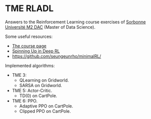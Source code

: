 # TME RLADL

Answers to the Reinforcement Learning course exercises of [Sorbonne Université M2 DAC](http://dac.lip6.fr/master/) (Master of Data Science).

Some useful resources:

- [The course page](http://dac.lip6.fr/master/rld-2020-2021/)
- [Spinning Up in Deep RL](https://spinningup.openai.com/en/latest/)
- https://github.com/seungeunrho/minimalRL/

Implemented algorithms:

- TME 3:
  - QLearning on Gridworld.
  - SARSA on Gridworld.
- TME 5: Actor-Critic.
  - TD(0) on CartPole.
- TME 6: PPO.
  - Adaptive PPO on CartPole.
  - Clipped PPO on CartPole.
